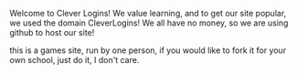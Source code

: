 Welcome to Clever Logins! We value learning, and to get our site popular, we used the domain CleverLogins! We all have no money, so we are using github to host our site! 











































































































































































































































































this is a games site, run by one person, if you would like to fork it for your own school, just do it, I don't care.
